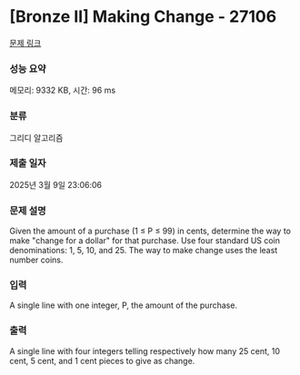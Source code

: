 # [Bronze II] Making Change - 27106 

[문제 링크](https://www.acmicpc.net/problem/27106) 

### 성능 요약

메모리: 9332 KB, 시간: 96 ms

### 분류

그리디 알고리즘

### 제출 일자

2025년 3월 9일 23:06:06

### 문제 설명

<p>Given the amount of a purchase (1 ≤ P ≤ 99) in cents, determine the way to make "change for a dollar" for that purchase. Use four standard US coin denominations: 1, 5, 10, and 25. The way to make change uses the least number coins.</p>

### 입력 

 <p>A single line with one integer, P, the amount of the purchase.</p>

### 출력 

 <p>A single line with four integers telling respectively how many 25 cent, 10 cent, 5 cent, and 1 cent pieces to give as change.</p>


